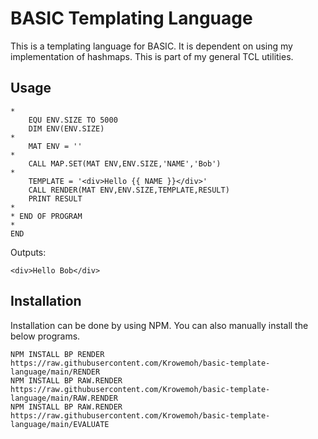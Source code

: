 # BASIC Templating Language

This is a templating language for BASIC. It is dependent on using my implementation of hashmaps. This is part of my general TCL utilities.

## Usage

```
*
    EQU ENV.SIZE TO 5000
    DIM ENV(ENV.SIZE)
*
    MAT ENV = ''
*
    CALL MAP.SET(MAT ENV,ENV.SIZE,'NAME','Bob')
*
    TEMPLATE = '<div>Hello {{ NAME }}</div>'
    CALL RENDER(MAT ENV,ENV.SIZE,TEMPLATE,RESULT)
    PRINT RESULT
*
* END OF PROGRAM
*
END
```

Outputs:

```
<div>Hello Bob</div>
```

## Installation

Installation can be done by using NPM. You can also manually install the below programs.

```
NPM INSTALL BP RENDER https://raw.githubusercontent.com/Krowemoh/basic-template-language/main/RENDER
NPM INSTALL BP RAW.RENDER https://raw.githubusercontent.com/Krowemoh/basic-template-language/main/RAW.RENDER
NPM INSTALL BP RAW.RENDER https://raw.githubusercontent.com/Krowemoh/basic-template-language/main/EVALUATE
```
